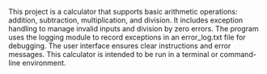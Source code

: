 This project is a calculator that supports basic arithmetic operations: addition, subtraction, multiplication, and division. It includes exception handling to manage invalid inputs and division by zero errors. The program uses the logging module to record exceptions in an error_log.txt file for debugging. The user interface ensures clear instructions and error messages. This calculator is intended to be run in a terminal or command-line environment.

